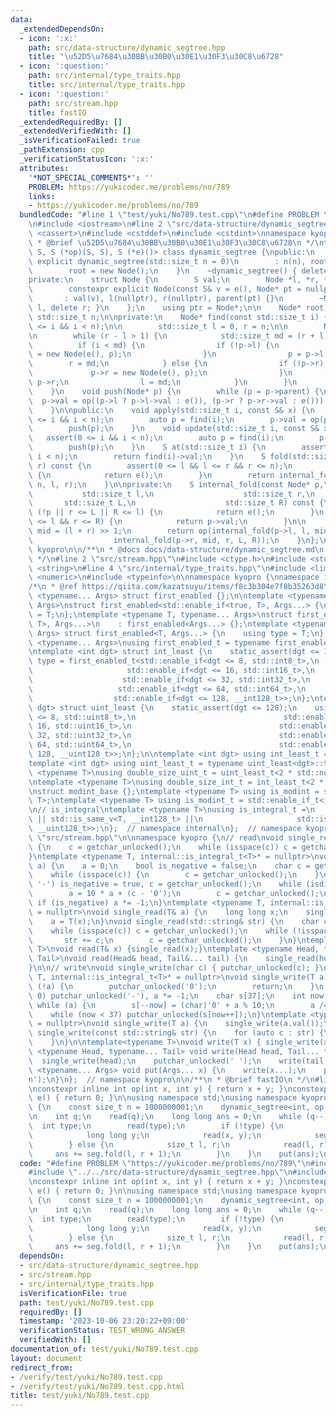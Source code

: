 ```yaml
---
data:
  _extendedDependsOn:
  - icon: ':x:'
    path: src/data-structure/dynamic_segtree.hpp
    title: "\u52D5\u7684\u30BB\u30B0\u30E1\u30F3\u30C8\u6728"
  - icon: ':question:'
    path: src/internal/type_traits.hpp
    title: src/internal/type_traits.hpp
  - icon: ':question:'
    path: src/stream.hpp
    title: fastIO
  _extendedRequiredBy: []
  _extendedVerifiedWith: []
  _isVerificationFailed: true
  _pathExtension: cpp
  _verificationStatusIcon: ':x:'
  attributes:
    '*NOT_SPECIAL_COMMENTS*': ''
    PROBLEM: https://yukicoder.me/problems/no/789
    links:
    - https://yukicoder.me/problems/no/789
  bundledCode: "#line 1 \"test/yuki/No789.test.cpp\"\n#define PROBLEM \"https://yukicoder.me/problems/no/789\"\
    \n#include <iostream>\n#line 2 \"src/data-structure/dynamic_segtree.hpp\"\n#include\
    \ <cassert>\n#include <cstddef>\n#include <cstdint>\nnamespace kyopro {\n/**\n\
    \ * @brief \u52D5\u7684\u30BB\u30B0\u30E1\u30F3\u30C8\u6728\n */\ntemplate <class\
    \ S, S (*op)(S, S), S (*e)()> class dynamic_segtree {\npublic:\n    constexpr\
    \ explicit dynamic_segtree(std::size_t n = 0)\n        : n(n), root(nullptr) {\n\
    \        root = new Node();\n    }\n    ~dynamic_segtree() { delete root; }\n\n\
    private:\n    struct Node {\n        S val;\n        Node *l, *r, *parent;\n\n\
    \        constexpr explicit Node(const S& v = e(), Node* pt = nullptr)\n     \
    \       : val(v), l(nullptr), r(nullptr), parent(pt) {}\n        ~Node() { delete\
    \ l, delete r; }\n    };\n    using ptr = Node*;\n\n    Node* root;\n    const\
    \ std::size_t n;\n\nprivate:\n    Node* find(const std::size_t i) {\n        assert(0\
    \ <= i && i < n);\n\n        std::size_t l = 0, r = n;\n\n        Node* p = root;\n\
    \n        while (r - l > 1) {\n            std::size_t md = (r + l) >> 1;\n  \
    \          if (i < md) {\n                if (!p->l) {\n                    p->l\
    \ = new Node(e(), p);\n                }\n                p = p->l;\n        \
    \        r = md;\n            } else {\n                if (!p->r) {\n       \
    \             p->r = new Node(e(), p);\n                }\n                p =\
    \ p->r;\n                l = md;\n            }\n        }\n        return p;\n\
    \    }\n    void push(Node* p) {\n        while (p = p->parent) {\n          \
    \  p->val = op((p->l ? p->l->val : e()), (p->r ? p->r->val : e()));\n        }\n\
    \    }\n\npublic:\n    void apply(std::size_t i, const S& x) {\n        assert(0\
    \ <= i && i < n);\n        auto p = find(i);\n        p->val = op(p->val, x);\n\
    \        push(p);\n    }\n    void update(std::size_t i, const S& x) {\n     \
    \   assert(0 <= i && i < n);\n        auto p = find(i);\n        p->val = x;\n\
    \        push(p);\n    }\n    S at(std::size_t i) {\n        assert(0 <= i &&\
    \ i < n);\n        return find(i)->val;\n    }\n    S fold(std::size_t l, std::size_t\
    \ r) const {\n        assert(0 <= l && l <= r && r <= n);\n        if (l == r)\
    \ {\n            return e();\n        }\n        return internal_fold(root, 0,\
    \ n, l, r);\n    }\n\nprivate:\n    S internal_fold(const Node* p,\n         \
    \           std::size_t l,\n                    std::size_t r,\n             \
    \       std::size_t L,\n                    std::size_t R) const {\n        if\
    \ (!p || r <= L || R <= l) {\n            return e();\n        }\n        if (L\
    \ <= l && r <= R) {\n            return p->val;\n        }\n\n        std::size_t\
    \ mid = (l + r) >> 1;\n        return op(internal_fold(p->l, l, mid, L, R),\n\
    \                  internal_fold(p->r, mid, r, L, R));\n    }\n};\n};  // namespace\
    \ kyopro\n\n/**\n * @docs docs/data-structure/dynamic_segtree.md\n * @ref https://lorent-kyopro.hatenablog.com/entry/2021/03/12/025644\n\
    \ */\n#line 2 \"src/stream.hpp\"\n#include <ctype.h>\n#include <stdio.h>\n#include\
    \ <string>\n#line 4 \"src/internal/type_traits.hpp\"\n#include <limits>\n#include\
    \ <numeric>\n#include <typeinfo>\n\nnamespace kyopro {\nnamespace internal {\n\
    /*\n * @ref https://qiita.com/kazatsuyu/items/f8c3b304e7f8b35263d8\n */\ntemplate\
    \ <typename... Args> struct first_enabled {};\n\ntemplate <typename T, typename...\
    \ Args>\nstruct first_enabled<std::enable_if<true, T>, Args...> {\n    using type\
    \ = T;\n};\ntemplate <typename T, typename... Args>\nstruct first_enabled<std::enable_if<false,\
    \ T>, Args...>\n    : first_enabled<Args...> {};\ntemplate <typename T, typename...\
    \ Args> struct first_enabled<T, Args...> {\n    using type = T;\n};\n\ntemplate\
    \ <typename... Args>\nusing first_enabled_t = typename first_enabled<Args...>::type;\n\
    \ntemplate <int dgt> struct int_least {\n    static_assert(dgt <= 128);\n    using\
    \ type = first_enabled_t<std::enable_if<dgt <= 8, std::int8_t>,\n            \
    \                     std::enable_if<dgt <= 16, std::int16_t>,\n             \
    \                    std::enable_if<dgt <= 32, std::int32_t>,\n              \
    \                   std::enable_if<dgt <= 64, std::int64_t>,\n               \
    \                  std::enable_if<dgt <= 128, __int128_t>>;\n};\ntemplate <int\
    \ dgt> struct uint_least {\n    static_assert(dgt <= 128);\n    using type = first_enabled_t<std::enable_if<dgt\
    \ <= 8, std::uint8_t>,\n                                 std::enable_if<dgt <=\
    \ 16, std::uint16_t>,\n                                 std::enable_if<dgt <=\
    \ 32, std::uint32_t>,\n                                 std::enable_if<dgt <=\
    \ 64, std::uint64_t>,\n                                 std::enable_if<dgt <=\
    \ 128, __uint128_t>>;\n};\n\ntemplate <int dgt> using int_least_t = typename int_least<dgt>::type;\n\
    template <int dgt> using uint_least_t = typename uint_least<dgt>::type;\n\ntemplate\
    \ <typename T>\nusing double_size_uint_t = uint_least_t<2 * std::numeric_limits<T>::digits>;\n\
    \ntemplate <typename T>\nusing double_size_int_t = int_least_t<2 * std::numeric_limits<T>::digits>;\n\
    \nstruct modint_base {};\ntemplate <typename T> using is_modint = std::is_base_of<modint_base,\
    \ T>;\ntemplate <typename T> using is_modint_t = std::enable_if_t<is_modint<T>::value>;\n\
    \n// is_integral\ntemplate <typename T>\nusing is_integral_t =\n    std::enable_if_t<std::is_integral_v<T>\
    \ || std::is_same_v<T, __int128_t> ||\n                     std::is_same_v<T,\
    \ __uint128_t>>;\n};  // namespace internal\n};  // namespace kyopro\n#line 6\
    \ \"src/stream.hpp\"\n\nnamespace kyopro {\n// read\nvoid single_read(char& c)\
    \ {\n    c = getchar_unlocked();\n    while (isspace(c)) c = getchar_unlocked();\n\
    }\ntemplate <typename T, internal::is_integral_t<T>* = nullptr>\nvoid single_read(T&\
    \ a) {\n    a = 0;\n    bool is_negative = false;\n    char c = getchar_unlocked();\n\
    \    while (isspace(c)) {\n        c = getchar_unlocked();\n    }\n    if (c ==\
    \ '-') is_negative = true, c = getchar_unlocked();\n    while (isdigit(c)) {\n\
    \        a = 10 * a + (c - '0');\n        c = getchar_unlocked();\n    }\n   \
    \ if (is_negative) a *= -1;\n}\ntemplate <typename T, internal::is_modint_t<T>*\
    \ = nullptr>\nvoid single_read(T& a) {\n    long long x;\n    single_read(x);\n\
    \    a = T(x);\n}\nvoid single_read(std::string& str) {\n    char c = getchar_unlocked();\n\
    \    while (isspace(c)) c = getchar_unlocked();\n    while (!isspace(c)) {\n \
    \       str += c;\n        c = getchar_unlocked();\n    }\n}\ntemplate<typename\
    \ T>\nvoid read(T& x) {single_read(x);}\ntemplate <typename Head, typename...\
    \ Tail>\nvoid read(Head& head, Tail&... tail) {\n    single_read(head), read(tail...);\n\
    }\n\n// write\nvoid single_write(char c) { putchar_unlocked(c); }\ntemplate <typename\
    \ T, internal::is_integral_t<T>* = nullptr>\nvoid single_write(T a) {\n    if\
    \ (!a) {\n        putchar_unlocked('0');\n        return;\n    }\n    if (a <\
    \ 0) putchar_unlocked('-'), a *= -1;\n    char s[37];\n    int now = 37;\n   \
    \ while (a) {\n        s[--now] = (char)'0' + a % 10;\n        a /= 10;\n    }\n\
    \    while (now < 37) putchar_unlocked(s[now++]);\n}\ntemplate <typename T, internal::is_modint_t<T>*\
    \ = nullptr>\nvoid single_write(T a) {\n    single_write(a.val());\n}\n\nvoid\
    \ single_write(const std::string& str) {\n    for (auto c : str) {\n        putchar_unlocked(c);\n\
    \    }\n}\n\ntemplate<typename T>\nvoid write(T x) { single_write(x); }\ntemplate\
    \ <typename Head, typename... Tail> void write(Head head, Tail... tail) {\n  \
    \  single_write(head);\n    putchar_unlocked(' ');\n    write(tail...);\n}\ntemplate\
    \ <typename... Args> void put(Args... x) {\n    write(x...);\n    putchar_unlocked('\\\
    n');\n}\n};  // namespace kyopro\n\n/**\n * @brief fastIO\n */\n#line 5 \"test/yuki/No789.test.cpp\"\
    \nconstexpr inline int op(int x, int y) { return x + y; }\nconstexpr inline int\
    \ e() { return 0; }\n\nusing namespace std;\nusing namespace kyopro;\n\nint main()\
    \ {\n    const size_t n = 1000000001;\n    dynamic_segtree<int, op, e> seg(n);\n\
    \n    int q;\n    read(q);\n    long long ans = 0;\n    while (q--) {\n      \
    \  int type;\n        read(type);\n        if (!type) {\n            size_t x;\n\
    \            long long y;\n            read(x, y);\n            seg.apply(x, y);\n\
    \        } else {\n            size_t l, r;\n            read(l, r);\n       \
    \     ans += seg.fold(l, r + 1);\n        }\n    }\n    put(ans);\n}\n"
  code: "#define PROBLEM \"https://yukicoder.me/problems/no/789\"\n#include <iostream>\n\
    #include \"../../src/data-structure/dynamic_segtree.hpp\"\n#include \"../../src/stream.hpp\"\
    \nconstexpr inline int op(int x, int y) { return x + y; }\nconstexpr inline int\
    \ e() { return 0; }\n\nusing namespace std;\nusing namespace kyopro;\n\nint main()\
    \ {\n    const size_t n = 1000000001;\n    dynamic_segtree<int, op, e> seg(n);\n\
    \n    int q;\n    read(q);\n    long long ans = 0;\n    while (q--) {\n      \
    \  int type;\n        read(type);\n        if (!type) {\n            size_t x;\n\
    \            long long y;\n            read(x, y);\n            seg.apply(x, y);\n\
    \        } else {\n            size_t l, r;\n            read(l, r);\n       \
    \     ans += seg.fold(l, r + 1);\n        }\n    }\n    put(ans);\n}"
  dependsOn:
  - src/data-structure/dynamic_segtree.hpp
  - src/stream.hpp
  - src/internal/type_traits.hpp
  isVerificationFile: true
  path: test/yuki/No789.test.cpp
  requiredBy: []
  timestamp: '2023-10-06 23:20:22+09:00'
  verificationStatus: TEST_WRONG_ANSWER
  verifiedWith: []
documentation_of: test/yuki/No789.test.cpp
layout: document
redirect_from:
- /verify/test/yuki/No789.test.cpp
- /verify/test/yuki/No789.test.cpp.html
title: test/yuki/No789.test.cpp
---
```

